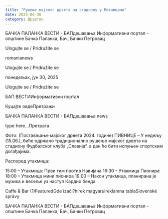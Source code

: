```yaml
---
title: "Рушење мајског дрвета на стадиону у Пивницама"
date: 2025-06-30
category: Друштво
---
```


БАЧКА ПАЛАНКА ВЕСТИ - БАПдешавања Информативни портал - општине Бачка Паланка, Бач, Бачки Петровац

Ulogujte se / Pridružite se

romanianews

Ulogujte se / Pridružite se

понедељак, јун 30, 2025

Ulogujte se / Pridružite se

БАП ВЕСТИИнформативни портал

Куцајте овдеПретражи

БАЧКА ПАЛАНКА ВЕСТИ - БАПдешавања news

type here...Претрага

Фото: (Постављање мајског дрвета 2024. године)
            ПИВНИЦЕ – У недељу (15.06.), биће одржано традиционално рушење мајског дрвета на стадиону Фудбалског клуба „Славија“, а дан ће бити испуњен спортским догађајима.

Распоред утакмица:

15:00 – Утакмица: Први тим против Навијача
16:30 – Утакмица Пионира
18:00 – Утакмица мини пионира
19:00 – Након утакмица, планирана је музика и весеље уз наступ Кардио бенда

Caffe & Bar (1)FeaturedGde izaći?hírek magyarulreklamna tablaSlovenské správy

БАЧКА ПАЛАНКА ВЕСТИ - БАПдешавања Информативни портал - општине Бачка Паланка, Бач, Бачки Петровац
